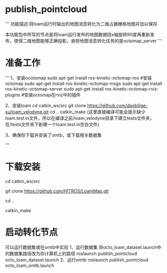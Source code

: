 # publish_pointcloud
'''
功能描述:将loam运行时输出的地图消息转化为二维占据栅格地图并加以保存

本功能包中所写的节点是将loam运行发布的地图数据绕x轴旋转90度再重新发布，使得二维地图能够正确投影，承担地图消息转化任务的是octomap_server
'''
# 准备工作
'''
   1、安装ocotomap
   sudo apt-get install ros-kinetic-octomap-ros #安装octomap
   sudo apt-get install ros-kinetic-octomap-msgs
   sudo apt-get install ros-kinetic-octomap-server
   sudo apt-get install ros-kinetic-octomap-rviz-plugins #安装octomap在rviz中的插件

   2、安装loam
   cd catkin_ws/src
   git clone https://github.com/daobilige-su/loam_velodyne.git
   cd ..
   catkin_make
   (这里直接编译可能会提示缺少loam.test.in文件，所以在编译之前/loam_velodyne目录下建立tests文件夹，在/tests文件夹下新建一个loam.test.in空白文件)

   3、确保你下载并安装了omtb，或下载相关数据集
   
'''
# 下载安装

   cd catkin_ws/src

   git clone https://github.com/HITROS/LoamMap.git

   cd ..

   catkin_make

# 启动转化节点
   可以运行数据集或在omtb中实验
   1、运行数据集
    将octo_loam_dataset.launch中的数据集路径改为你计算机上的路径
    roslaunch publish_pointcloud octo_loam_dataset.launch
   2、运行omtb
   roslaunch publish_pointcloud octo_loam_omtb.launch
    

